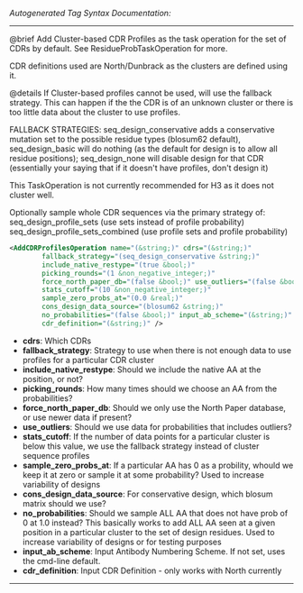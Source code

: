 <!-- THIS IS AN AUTOGENERATED FILE: Don't edit it directly, instead change the schema definition in the code itself. -->

_Autogenerated Tag Syntax Documentation:_

---
@brief Add Cluster-based CDR Profiles as the task operation for the set of CDRs by default.
 See ResidueProbTaskOperation for more.

 CDR definitions used are North/Dunbrack as the clusters are defined using it.

 @details If Cluster-based profiles cannot be used, will use the fallback strategy.
 This can happen if the the CDR is of an unknown cluster or there is too little data
 about the cluster to use profiles.


 FALLBACK STRATEGIES:
    seq_design_conservative adds a conservative mutation set to the possible residue types (blosum62 default),
    seq_design_basic will do nothing (as the default for design is to allow all residue positions);
    seq_design_none will disable design for that CDR (essentially your saying that if it doesn't have profiles, don't design it)


 This TaskOperation is not currently recommended for H3 as it does not cluster well.

 Optionally sample whole CDR sequences via the primary strategy of:
 seq_design_profile_sets (use sets instead of profile probability)
     seq_design_profile_sets_combined (use profile sets and profile probability)

```xml
<AddCDRProfilesOperation name="(&string;)" cdrs="(&string;)"
        fallback_strategy="(seq_design_conservative &string;)"
        include_native_restype="(true &bool;)"
        picking_rounds="(1 &non_negative_integer;)"
        force_north_paper_db="(false &bool;)" use_outliers="(false &bool;)"
        stats_cutoff="(10 &non_negative_integer;)"
        sample_zero_probs_at="(0.0 &real;)"
        cons_design_data_source="(blosum62 &string;)"
        no_probabilities="(false &bool;)" input_ab_scheme="(&string;)"
        cdr_definition="(&string;)" />
```

-   **cdrs**: Which CDRs
-   **fallback_strategy**: Strategy to use when there is not enough data to use profiles for a particular CDR cluster
-   **include_native_restype**: Should we include the native AA at the position, or not?
-   **picking_rounds**: How many times should we choose an AA from the probabilities?
-   **force_north_paper_db**: Should we only use the North Paper database, or use newer data if present?
-   **use_outliers**: Should we use data for probabilities that includes outliers?
-   **stats_cutoff**: If the number of data points for a particular cluster is below this value, we use the fallback strategy instead of cluster sequence profiles
-   **sample_zero_probs_at**: If a particular AA has 0 as a probility, whould we keep it at zero or sample it at some probability?  Used to increase variability of designs
-   **cons_design_data_source**: For conservative design, which blosum matrix should we use?
-   **no_probabilities**: Should we sample ALL AA that does not have prob of 0 at 1.0 instead?  This basically works to add ALL AA seen at a given position in a particular cluster to the set of design residues.  Used to increase variability of designs or for testing purposes
-   **input_ab_scheme**: Input Antibody Numbering Scheme.  If not set, uses the cmd-line default.
-   **cdr_definition**: Input CDR Definition - only works with North currently

---
